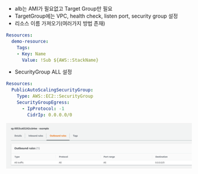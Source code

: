 * alb는 AMI가 필요없고 Target Group만 필요
* TargetGroup에는 VPC, health check, listen port, security group 설정
* 리소스 이름 가져오기(여러가지 방법 존재)
```yaml
Resources:
  demo-resource:
    Tags:
    - Key: Name
      Value: !Sub ${AWS::StackName}
```
* SecurityGroup ALL 설정
```yaml
Resources:
  PublicAutoScalingSecurityGroup:
    Type: AWS::EC2::SecurityGroup
    SecurityGroupEgress:
      - IpProtocol: -1
        CidrIp: 0.0.0.0/0
```

![](images/notes_alltraffic.png)
